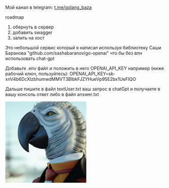 Мой канал в telegram: [t.me/golang_baza](https://t.me/golang_baza)

roadmap
1) обернуть в сервер
2) добавить swagger
3) залить на хост

Это небольшой сервис который я написал используя библиотеку Саши Баранова "github.com/sashabaranov/go-openai"
что бы без впн использовать chat-gpt

Добавьте .env файл и положить в него OPENAI_API_KEY
например (ниже рабочий ключ, пользуйтесь):
OPENAI_API_KEY=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

Дальше пишите в файл textUser.txt ваш запрос в chatGpt и получаете в вашу консоль ответ либо в файл answer.txt

![Описание изображения](example.png)
